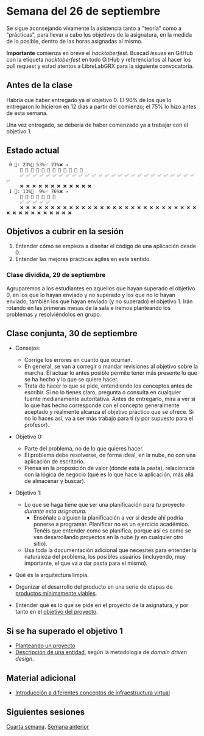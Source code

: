 # Semana del 26 de septiembre

Se sigue aconsejando
vivamente la asistencia tanto a "teoría" como a "prácticas", para llevar a cabo
los objetivos de la asignatura, en la medida de lo posible, dentro de las horas
asignadas al mismo.

**Importante** comienza en breve el *hacktoberfest*. Buscad *issues* en GitHub con la
etiqueta *hacktoberfest* en todo GitHub y referenciarlos al hacer los
pull request y estad atentos a LibreLabGRX para la siguiente convocatoria.

## Antes de la clase

Habría que haber entregado ya el objetivo 0. El 90% de los que lo entregaron lo
hicieron en 12 días a partir del comienzo; el 75% lo hizo antes de esta semana.

Una vez entregado, se debería de haber comenzado ya a trabajar con el objetivo 1.

## Estado actual

```
 0 🧮: 23%🚧 53%✅ 23%❌ ⇒ 
     🚧 🚧 🚧 🚧 🚧 🚧 🚧 🚧 🚧 🚧 🚧 🚧
     ✅ ✅ ✅ ✅ ✅ ✅ ✅ ✅ ✅ ✅ ✅ ✅ ✅ ✅ ✅ ✅ ✅ ✅ ✅ ✅ ✅ ✅ ✅ ✅ ✅ ✅ ✅ ✅
     ❌ ❌ ❌ ❌ ❌ ❌ ❌ ❌ ❌ ❌ ❌ ❌
 1 🧮: 13%🚧  9%✅ 76%❌ ⇒ 
     🚧 🚧 🚧 🚧 🚧 🚧 🚧
     ✅ ✅ ✅ ✅ ✅
     ❌ ❌ ❌ ❌ ❌ ❌ ❌ ❌ ❌ ❌ ❌ ❌ ❌ ❌ ❌ ❌ ❌ ❌ ❌ ❌ ❌ ❌ ❌ ❌ ❌ ❌ ❌ ❌ ❌ ❌ ❌ ❌ ❌ ❌ ❌ ❌ ❌ ❌ ❌ ❌
```


## Objetivos a cubrir en la sesión

1. Entender cómo se empieza a diseñar el código de una aplicación desde 0.
2. Entender las mejores prácticas ágiles en este sentido.

### Clase dividida, 29 de septiembre

Agruparemos a los estudiantes en aquellos que hayan superado el objetivo 0, en
  los que lo hayan enviado y no superado y los que no lo hayan enviado; también
  los que hayan enviado (y no superado) el objetivo 1. Irán
  rotando en las primeras mesas de la sala e iremos planteando los problemas y
  resolviéndolos en grupo.


## Clase conjunta, 30 de septiembre

* Consejos:
  * Corrige los errores en cuanto que ocurran.
  * En general, se van a corregir o mandar revisiones al objetivo sobre la
    marcha. El actuar lo antes posible permite tener más presente lo que se ha
    hecho y lo que se quiere hacer.
  * Trata de hacer lo que se pide, entendiendo los conceptos antes de escribir. Si no lo tienes claro,
    pregunta o consulta en cualquier fuente medianamente autoritativa. Antes de
    entregarlo, mira a ver si lo que has hecho corresponde con el concepto
    generalmente aceptado y realmente alcanza el objetivo práctico que se
    ofrece. Si no lo haces así, va a ser más trabajo para ti (y por supuesto
    para el profesor).
* Objetivo 0:
  * Parte del problema, no de lo que quieres hacer.
  * El problema debe resolverse, de forma ideal, en la nube, no con una aplicación de escritorio.
  * Piensa en la proposición de valor (dónde está la pasta), relacionada con la lógica de negocio (qué es lo que hace la aplicación, más allá de almacenar y buscar).
* Objetivo 1:
  * Lo que se haga tiene que ser una planificación para *tu* proyecto *durante
    esta asignatura*.
    * Enséñale a alguien la planificación a ver si desde ahí podría ponerse a
      programar. Planificar no es un ejercicio académico. Tenéis que entender
      como se planifica, porque así es como se van desarrollando proyectos en la
      nube (y en cualquier otro sitio).
  * Usa toda la documentación adicional que necesites para entender la
    naturaleza del problema, los posibles usuarios (incluyendo, muy importante,
    el que va a dar pasta para el mismo).

* Qué es la arquitectura limpia.
* Organizar el desarrollo del producto en una serie de etapas de [productos
  mínimamente viables](https://jj.github.io/IV/preso/pmv.html).
* Entender qué es lo que se pide en el proyecto de la asignatura, y
  por tanto en el
  [objetivo del
  proyecto](http://jj.github.io/IV/documentos/proyecto/1.Infraestructura).


## Si se ha superado el objetivo 1

* [Planteando un proyecto](https://jj.github.io/curso-tdd/temas/ddd.html)
* [Descripción de una
  entidad](https://jj.github.io/IV/documentos/proyecto/2.Entidad), según la
  metodología de *domain driven design*.

## Material adicional

* [Introducción a diferentes conceptos de infraestructura virtual](http://jj.github.io/IV/documentos/temas/Intro_concepto_y_soporte_fisico)

## Siguientes sesiones

[Cuarta semana](semana-04.md). [Semana anterior](semana-02.md)
